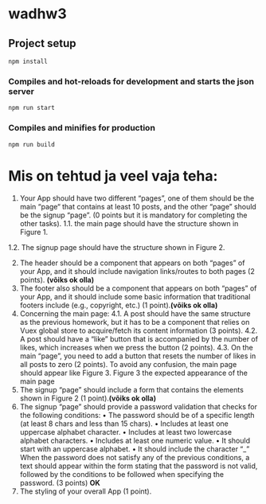 # wadhw3

## Project setup
```
npm install
```

### Compiles and hot-reloads for development and starts the json server
```
npm run start
```

### Compiles and minifies for production
```
npm run build
```


# Mis on tehtud ja veel vaja teha:
1. Your App should have two different “pages”, one of them should be the main “page“ that
contains at least 10 posts, and the other “page” should be the signup “page”. (0 points but
it is mandatory for completing the other tasks).
1.1. the main page should have the structure shown in Figure 1.

1.2. The signup page should have the structure shown in Figure 2.

2. The header should be a component that appears on both “pages” of your App, and it
should include navigation links/routes to both pages (2 points). **(võiks ok olla)**
3. The footer also should be a component that appears on both “pages” of your App, and it
should include some basic information that traditional footers include (e.g., copyright, etc.)
(1 point).**(võiks ok olla)**
4. Concerning the main page:
4.1. A post should have the same structure as the previous homework, but it has to be a
component that relies on Vuex global store to acquire/fetch its content information (3
points).
4.2. A post should have a “like” button that is accompanied by the number of likes, which
increases when we press the button (2 points).
4.3. On the main “page”, you need to add a button that resets the number of likes in all posts
to zero (2 points).
To avoid any confusion, the main page should appear like Figure 3.
Figure 3 the expected appearance of the main page
5. The signup “page” should include a form that contains the elements shown in Figure 2 (1
point).**(võiks ok olla)**
6. The signup “page” should provide a password validation that checks for the following
conditions:
• The password should be of a specific length (at least 8 chars and less than 15 chars).
• Includes at least one uppercase alphabet character.
• Includes at least two lowercase alphabet characters.
• Includes at least one numeric value.
• It should start with an uppercase alphabet.
• It should include the character “_”
When the password does not satisfy any of the previous conditions, a text should appear
within the form stating that the password is not valid, followed by the conditions to be
followed when specifying the password. (3 points) **OK**
7. The styling of your overall App (1 point).
